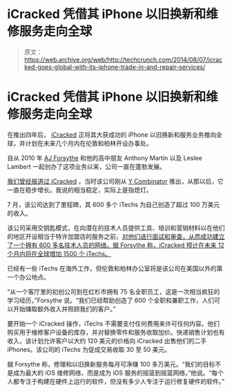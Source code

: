 # iCracked 凭借其 iPhone 以旧换新和维修服务走向全球

> 原文：<https://web.archive.org/web/http://techcrunch.com/2014/08/07/icracked-goes-global-with-its-iphone-trade-in-and-repair-services/>

# iCracked 凭借其 iPhone 以旧换新和维修服务走向全球

在推出四年后， [iCracked](https://web.archive.org/web/20230321172017/https://www.icracked.com/) 正将其大获成功的 iPhone 以旧换新和服务业务推向全球，并计划在未来几个月内在伦敦和柏林开设办事处。

自从 2010 年 [AJ Forsythe](https://web.archive.org/web/20230321172017/http://www.crunchbase.com/person/aj-forsythe) 和他的高中朋友 Anthony Martin 以及 Leslee Lambert 一起创办了这项业务以来，公司一直在蓬勃发展。

[我们曾经报道过 iCracked](https://web.archive.org/web/20230321172017/https://techcrunch.com/2012/03/02/icracked-launch/) ，当时该公司刚从 [Y Combinator](https://web.archive.org/web/20230321172017/http://www.crunchbase.com/organization/y-combinator) 推出，从那以后，它一直在稳步增长。我说的相当稳定，实际上是指熄灯。

7 月，该公司达到了里程碑，其 600 多个 iTechs 为自己创造了超过 100 万美元的收入。

该公司采用交钥匙模式，在向潜在的技术人员提供工具、培训和营销材料以在他们的地区开设相当于特许加盟店的服务之前，[对他们进行面试和审查，从而成功建立了一个拥有 600 多名技术人员的网络。据 Forsythe 称，iCracked 预计在未来 12 个月内将在全球增加 1500 个 iTechs。](https://web.archive.org/web/20230321172017/http://www.crunchbase.com/organization/icracked)

已经有一些 iTechs 在海外工作，但伦敦和柏林办公室将是该公司在美国以外的第一个办公地点。

“从一个客厅里的初创公司到在红杉市拥有 75 名全职员工，这是一次相当疯狂的学习经历，”Forsythe 说。“我们已经帮助创造了 600 个全职和兼职工作，人们可以开始赚取额外收入并照顾我们的客户。”

要开始一个 iCracked 操作，iTechs 不需要支付任何费用来许可任何内容。他们购买用于维修客户设备的库存，并对替换零件和服务收取加价。快递销售计划也有收入，该计划允许客户以大约 120 美元的价格向 iCracked 出售他们的二手 iPhones。该公司的 iTechs 为促成交易收取 30 至 50 美元。

据 Forsythe 称，修理和以旧换新服务每月可净赚 100 多万美元。“我们的目标不是成为最大的 iOS 维修网络，而是成为 iOS 服务的摇篮到摇篮网络，”他说。“每个人都专注于构建在硬件上运行的软件，但没有多少人专注于运行修复硬件的软件。”